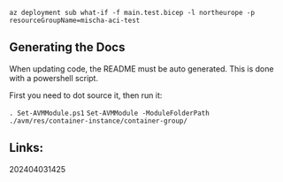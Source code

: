 
`az deployment sub what-if -f main.test.bicep -l northeurope -p resourceGroupName=mischa-aci-test`

## Generating the Docs

When updating code, the README must be auto generated. This is done with a powershell script.

First you need to dot source it, then run it:

`. Set-AVMModule.ps1`
`Set-AVMModule -ModuleFolderPath ./avm/res/container-instance/container-group/`

## Links:



202404031425